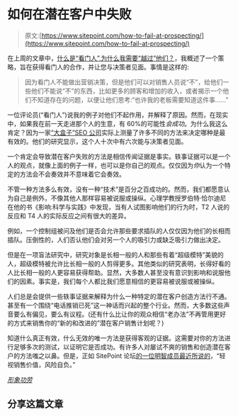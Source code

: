 # 如何在潜在客户中失败

> 原文:[https://www.sitepoint.com/how-to-fail-at-prospecting/](https://www.sitepoint.com/how-to-fail-at-prospecting/)

在上周的文章中，[什么是“看门人”,为什么我需要“越过”他们？](https://www.sitepoint.com/whats-a-gatekeeper-and-why-do-i-need-to-get-past-them/ "What’s a “Gatekeeper” and Why Do I Need to “Get Past” Them?")，我概述了一个策略，旨在获得看门人的合作，并让您与决策者见面。事情是这样的:

> 因为看门人不能做出营销决策，但是他们可以对销售人员说“不”，给他们一些他们不能说“不”的东西，比如更多的顾客和增加的收入，或者揭示一个他们不知道存在的问题，以便让他们思考:“也许我的老板需要知道这件事……”

一位评论员(“看门人”)说我的例子对他们不起作用，并解释了原因。然而，在现实中，如果我在前一天走进那个人的生意，有 60%的可能性*会成功*。为什么我这么肯定？因为一家[“大盒子”SEO 公司](https://www.sitepoint.com/how-big-box-seos-are-stealing-your-clients/ "How “Big Box” SEOs are Stealing Your Clients")实际上测量了许多不同的方法来决定哪种是最有效的。他们的研究显示，这个人十次中有六次能与决策者见面。

一个肯定会导致潜在客户失败的方法是相信传闻证据是事实。轶事证据可以是一个人的观点，就像上面的例子一样，也可以是你自己的观点。仅仅因为*你*认为一个特定的方法会不会奏效并不意味着它会奏效。

不管一种方法多么有效，没有一种“技术”是百分之百成功的。然而，我们都愿意认为自己是例外，不像其他人那样容易被说服或操纵。心理学教授罗伯特·恰尔迪尼在他的书《影响:科学与实践》中发现，当有人试图影响他们的行为时，T2 人说的反应和 T4 人的实际反应之间有很大的差异。

例如，一个控制组被问及他们是否会允许那些要求插队的人仅仅因为他们的长相而插队。压倒性的，人们否认他们会对另一个人的吸引力或缺乏吸引力做出决定。

但是在一项盲法研究中，研究对象是长相一般的人和那些有着“超级模特”美貌的人，超级模特被允许比长相一般的人剪得更多。其他类似的研究表明，长得好看的人比长相一般的人更容易获得帮助。显然，大多数人甚至没有意识到影响和说服他们的因素。事实是，我们每个人都比我们愿意相信的更容易被说服或被操纵。

人们总是会提供一些轶事证据来解释为什么一种特定的潜在客户创造方法行不通。甚至有一个围绕“电话推销已死”这一神话而兴起的整个行业。然而，大多数这些声音要么有偏见，要么有议程。(还有什么比让你的观众相信“老办法”不再管用更好的方式来销售你的“新的和改进的”潜在客户销售计划呢？)

知道什么真正有效，什么无效的唯一方法是获得客观的证据。这需要对你的方法进行足够多次的测试，以证明它是否成功。有许多人对屡试不爽的销售和创造潜在客户的方法嗤之以鼻。但是，正如 SitePoint 论坛[的一位明智成员最近所说的](https://www.sitepoint.com/forums/showthread.php?977177-Starting-web-design-business-skills&p=5326207&viewfull=1#post5326207 "SitePoint Forums")，“轻视销售价值，风险自负。”

[*形象功劳*](http://www.sxc.hu/profile/rore_d)

## 分享这篇文章